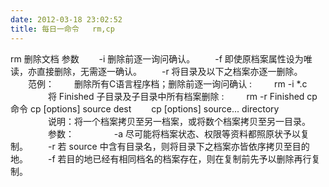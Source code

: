 ```yaml
---
date: 2012-03-18 23:02:52
title: 每日一命令   rm,cp
---
```



rm 删除文档
   参数
　　-i 删除前逐一询问确认。 
　　-f 即使原档案属性设为唯读，亦直接删除，无需逐一确认。 
　　-r 将目录及以下之档案亦逐一删除。 
　　范例： 
　　删除所有C语言程序档；删除前逐一询问确认 : 
　　 rm -i *.c 
　　 
　　将 Finished 子目录及子目录中所有档案删除 : 
　　 rm -r Finished 
cp 命令
    cp [options] source dest 
　　cp [options] source... directory 
　　
　　说明：将一个档案拷贝至另一档案，或将数个档案拷贝至另一目录。 
　　
　　参数： 
　　
　　-a 尽可能将档案状态、权限等资料都照原状予以复制。 
　　-r 若 source 中含有目录名，则将目录下之档案亦皆依序拷贝至目的地。 
　　-f 若目的地已经有相同档名的档案存在，则在复制前先予以删除再行复制。 
